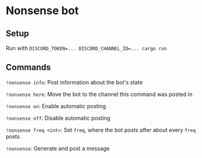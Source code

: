 # Nonsense bot

## Setup

Run with `DISCORD_TOKEN=... DISCORD_CHANNEL_ID=... cargo run`

## Commands

`!nonsense info`: Post information about the bot's state

`!nonsense here`: Move the bot to the channel this command was posted in

`!nonsense on`: Enable automatic posting

`!nonsense off`: Disable automatic posting

`!nonsense freq <int>`: Set `freq`, where the bot posts after about every `freq` posts

`!nonsense`: Generate and post a message
